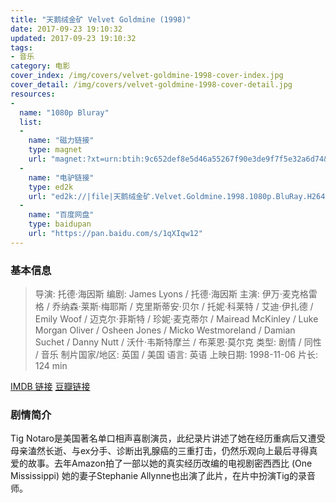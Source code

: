 ```yaml
---
title: "天鹅绒金矿 Velvet Goldmine (1998)"
date: 2017-09-23 19:10:32
updated: 2017-09-23 19:10:32
tags:
- 音乐
category: 电影
cover_index: /img/covers/velvet-goldmine-1998-cover-index.jpg
cover_detail: /img/covers/velvet-goldmine-1998-cover-detail.jpg
resources:
-
  name: "1080p Bluray"
  list:
  -
    name: "磁力链接"
    type: magnet
    url: "magnet:?xt=urn:btih:9c652def8e5d46a55267f90e3de9f7f5e32a6d74&tr=udp://9.rarbg.to:2710/announce&tr=udp://9.rarbg.me:2710/announce&tr=http://tr.cili001.com:8070/announce&tr=http://tracker.trackerfix.com:80/announce&tr=udp://open.demonii.com:1337&tr=udp://tracker.opentrackr.org:1337/announce&tr=udp://p4p.arenabg.com:1337&tr=wss://tracker.openwebtorrent.com&tr=wss://tracker.btorrent.xyz&tr=wss://tracker.fastcast.nz"
  -
    name: "电驴链接"
    type: ed2k
    url: "ed2k://|file|天鹅绒金矿.Velvet.Goldmine.1998.1080p.BluRay.H264.AAC-RARBG_x264.中英双语.风骨字幕组.mp4|1799630790|1b150391efd982e7c9bea89af653bbcc|h=yiceghroa2gjkqfecx5n6mxcc6tzb7y2|/"
  -
    name: "百度网盘"
    type: baidupan
    url: "https://pan.baidu.com/s/1qXIqw12"
---
```


### 基本信息

>导演: 托德·海因斯
编剧: James Lyons / 托德·海因斯
主演: 伊万·麦克格雷格 / 乔纳森·莱斯·梅耶斯 / 克里斯蒂安·贝尔 / 托妮·科莱特 / 艾迪·伊扎德 / Emily Woof / 迈克尔·菲斯特 / 珍妮·麦克蒂尔 / Mairead McKinley / Luke Morgan Oliver / Osheen Jones / Micko Westmoreland / Damian Suchet / Danny Nutt / 沃什·韦斯特摩兰 / 布莱恩·莫尔克
类型: 剧情 / 同性 / 音乐
制片国家/地区: 英国 / 美国
语言: 英语
上映日期: 1998-11-06
片长: 124 min

[IMDB 链接](http://www.imdb.com/title/tt0120879/)
[豆瓣链接](https://movie.douban.com/subject/1294136/)

### 剧情简介

Tig Notaro是美国著名单口相声喜剧演员，此纪录片讲述了她在经历重病后又遭受母亲溘然长逝、与ex分手、诊断出乳腺癌的三重打击，仍然乐观向上最后寻得真爱的故事。去年Amazon拍了一部以她的真实经历改编的电视剧密西西比 (One Mississippi) 她的妻子Stephanie Allynne也出演了此片，在片中扮演Tig的录音师。
